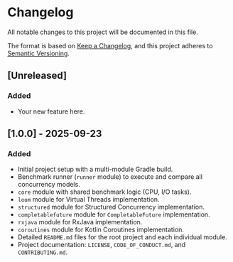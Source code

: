 # Changelog

All notable changes to this project will be documented in this file.

The format is based on [Keep a Changelog](https://keepachangelog.com/en/1.0.0/),
and this project adheres to [Semantic Versioning](https://semver.org/spec/v2.0.0.html).

## [Unreleased]

### Added
- Your new feature here.

## [1.0.0] - 2025-09-23

### Added
- Initial project setup with a multi-module Gradle build.
- Benchmark runner (`runner` module) to execute and compare all concurrency models.
- `core` module with shared benchmark logic (CPU, I/O tasks).
- `loom` module for Virtual Threads implementation.
- `structured` module for Structured Concurrency implementation.
- `completablefuture` module for `CompletableFuture` implementation.
- `rxjava` module for RxJava implementation.
- `coroutines` module for Kotlin Coroutines implementation.
- Detailed `README.md` files for the root project and each individual module.
- Project documentation: `LICENSE`, `CODE_OF_CONDUCT.md`, and `CONTRIBUTING.md`.
